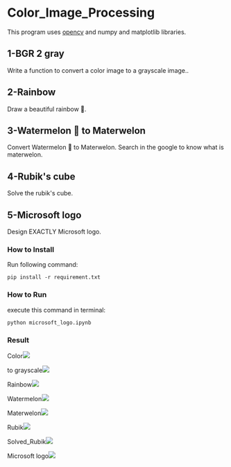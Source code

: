 # Color_Image_Processing
This program uses [opencv](https://github.com/opencv/opencv) and  numpy and matplotlib libraries.

## 1-BGR 2 gray
Write a function to convert a color image to a grayscale image..

## 2-Rainbow 
Draw a beautiful rainbow 🌈.

## 3-Watermelon 🍉 to Materwelon
Convert Watermelon 🍉 to Materwelon. Search in the google to know what is materwelon.

## 4-Rubik's cube
Solve the rubik's cube.

## 5-Microsoft logo
Design EXACTLY Microsoft logo.

### How to Install
Run following command:
```
pip install -r requirement.txt
```

### How to Run
execute this command in terminal:
```
python microsoft_logo.ipynb
```

### Result
Color![](https://raw.githubusercontent.com/Farokhlagha/PyImageProcessing/main/PyIP33_Object_Detection/output/dice_number.png)

to 
grayscale![](https://raw.githubusercontent.com/Farokhlagha/PyImageProcessing/main/PyIP33_Object_Detection/output/dice_number.png)

Rainbow![](https://raw.githubusercontent.com/Farokhlagha/PyImageProcessing/main/PyIP33_Object_Detection/output/funny_camera.png)

Watermelon![](https://raw.githubusercontent.com/Farokhlagha/PyImageProcessing/main/PyIP33_Object_Detection/output/dice_number.png)

Materwelon![](https://raw.githubusercontent.com/Farokhlagha/PyImageProcessing/main/PyIP33_Object_Detection/output/dice_number.png)

Rubik![](https://raw.githubusercontent.com/Farokhlagha/PyImageProcessing/main/PyIP33_Object_Detection/output/dice_number.png)

Solved_Rubik![](https://raw.githubusercontent.com/Farokhlagha/PyImageProcessing/main/PyIP33_Object_Detection/output/dice_number.png)

Microsoft logo![](https://raw.githubusercontent.com/Farokhlagha/PyImageProcessing/main/PyIP33_Object_Detection/output/dice_number.png)